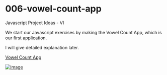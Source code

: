 # 006-vowel-count-app

Javascript Project Ideas - VI

We start our Javascript exercises by making the Vowel Count App, which is our first application.

I will give detailed explanation later.

<a href="https://006-vowel-count.netlify.app/" target="_blank">Vowel Count App</a>

[![image](https://www.linkpicture.com/q/Screenshot-from-2022-05-14-00-38-35_1.png)](https://www.linkpicture.com/view.php?img=LPic627fc822de8e6132296180)
